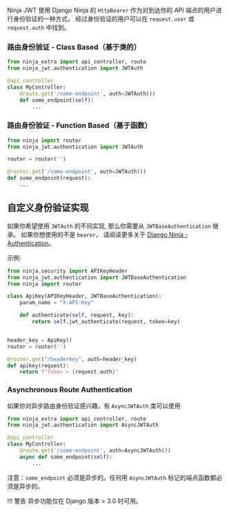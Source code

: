 
Ninja JWT 使用 Django Ninja 的 `HttpBearer` 作为对到达你的 API 端点的用户进行身份验证的一种方式。
经过身份验证的用户可以在 `request.user` 或 `request.auth` 中找到。

### 路由身份验证 - Class Based（基于类的）

```python
from ninja_extra import api_controller, route
from ninja_jwt.authentication import JWTAuth

@api_controller
class MyController:
    @route.get('/some-endpoint', auth=JWTAuth())
    def some_endpoint(self):
        ...
```

### 路由身份验证 - Function Based（基于函数）

```python
from ninja import router
from ninja_jwt.authentication import JWTAuth

router = router('')

@router.get('/some-endpoint', auth=JWTAuth())
def some_endpoint(request):
    ...
```

自定义身份验证实现
-------
如果你希望使用 `JWTAuth` 的不同实现, 那么你需要从 `JWTBaseAuthentication` 继承。
如果你想使用的不是 `bearer`， 请阅读更多关于 [Django Ninja - Authentication](https://django-ninja.rest-framework.com/tutorial/authentication/)。

示例:
```python
from ninja.security import APIKeyHeader
from ninja_jwt.authentication import JWTBaseAuthentication
from ninja import router

class ApiKey(APIKeyHeader, JWTBaseAuthentication):
    param_name = "X-API-Key"

    def authenticate(self, request, key):
        return self.jwt_authenticate(request, token=key)


header_key = ApiKey()
router = router('')

@router.get("/headerkey", auth=header_key)
def apikey(request):
    return f"Token = {request.auth}"

```

### Asynchronous Route Authentication
如果你对异步路由身份验证感兴趣，有 `AsyncJWTAuth` 类可以使用

```python
from ninja_extra import api_controller, route
from ninja_jwt.authentication import AsyncJWTAuth

@api_controller
class MyController:
    @route.get('/some-endpoint', auth=AsyncJWTAuth())
    async def some_endpoint(self):
        ...
```
注意：`some_endpoint` 必须是异步的。任何用 `AsyncJWTAuth` 标记的端点函数都必须是异步的。

!!! 警告
    异步功能仅在 Django 版本 > 3.0 时可用。
